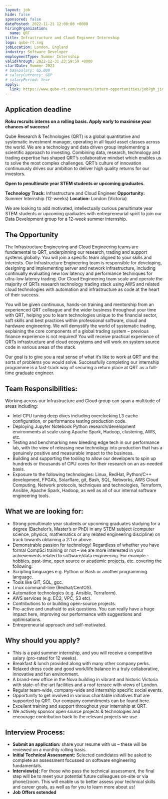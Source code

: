 ```yaml
---
layout: job
hide: false
sponsored: false
datePosted: 2022-11-21 12:00:00 +0000
hiringOrganization:
  name: QRT
title: Infrastructure and Cloud Engineer Internship
logo: qube-rt.svg
jobLocation: London, England
industry: Software Developer
employmentType: Summer Internship
validThrough: 2022-12-31 23:59:59 +0000
startDate: Summer 2023
# baseSalary: 65,000
# salaryCurrency: GBP
# salaryPeriod: Year
apply:
  link: https://www.qube-rt.com/careers/intern-opportunities/job?gh_jid=6495363002
---
```


## Application deadline
**Roku recruits interns on a rolling basis. Apply early to maximise your chances of success!**


Qube Research & Technologies (QRT) is a global quantitative and systematic investment manager, operating in all liquid asset classes across the world. We are a technology and data driven group implementing a scientific approach to investing. Combining data, research, technology and trading expertise has shaped QRT’s collaborative mindset which enables us to solve the most complex challenges. QRT’s culture of innovation continuously drives our ambition to deliver high quality returns for our investors.

**Open to penultimate year STEM students or upcoming graduates.**

**Technology Track:** Infrastructure and Cloud Engineer
**Opportunity:** Summer Internship (12-weeks)
**Location:** London (Victoria)

We are looking to add motivated, intellectually curious penultimate year STEM students or upcoming graduates with entrepreneurial spirit to join our Data Development group for a 12-week summer internship.

## The Opportunity
The Infrastructure Engineering and Cloud Engineering teams are fundamental to QRT, underpinning our research, trading and support systems globally. You will join a specific team aligned to your skills and interests. Our Infrastructure Engineering team is responsible for developing, designing and implementing server and network infrastructure, including continually evaluating new low latency and performance techniques for ultra-low latency trading. Our Cloud Engineering team scale and operate the majority of QRTs research technology trading stack using AWS and related cloud technologies with automation and infrastructure as code at the heart of their success.

You will be given continuous, hands-on training and mentorship from an experienced QRT colleague and the wider business throughout your time with QRT, helping you to learn technologies unique to the financial sector, soft skills and best practices within professional software, cloud and hardware engineering. We will demystify the world of systematic trading, explaining the core components of a global trading system – previous finance experience is not required! You will receive practical experience of QRTs infrastructure and cloud ecosystems and will work on system source code in various areas of the stack.

Our goal is to give you a real sense of what it’s like to work at QRT and the sorts of problems you would solve. Successfully completing our internship programme is a fast-track way of securing a return place at QRT as a full-time graduate engineer.


## Team Responsibilities:
Working across our Infrastructure and Cloud group can span a multitude of areas including:
- Intel CPU tuning deep dives including overclocking L3 cache configuration, or performance testing production code.
- Deploying Jupyter Notebook Python research/development environments at scale using Apache Spark, Hadoop, clustering, AWS, etc.
- Testing and benchmarking new bleeding edge tech in our performance lab, with the view of releasing new technology into production that has a genuinely positive and measurable impact to the business.
- Building and supporting the tooling to allow our developers to spin up hundreds or thousands of CPU cores for their research on an as-needed basis.
- Exposure to the following technologies: Linux, RedHat, Python/C++ development, FPGA’s, Solarflare, git, Bash, SQL, Networks, AWS Cloud Computing, Network protocols, techniques and technologies, Terraform, Ansible, Apache Spark, Hadoop, as well as all of our internal software engineering tools.
 

## What we are looking for:
- Strong penultimate year students or upcoming graduates studying for a degree (Bachelor’s, Master’s or PhD) in any STEM subject (computer science, physics, mathematics or any related engineering discipline) on track towards obtaining a 2:1 or above.
- Demonstrable passion for technology! Regardless of whether you have formal CompSci training or not – we are more interested in your achievements related to software/data engineering. For example - hobbies, past-time, open source or academic projects, etc. covering the following:
- Scripting languages e.g. Python or Bash or another programming language.
- Tools like GIT, SQL, gcc.
- Linux command-line (Redhat/CentOS).
- Automation technologies (e.g. Ansible, Terraform).
- AWS services (e.g. EC2, VPC, S3 etc).
- Contributions to or building open-source projects.
- Pro-active and unafraid to ask questions. You can really have a huge impact here, improving our performance with suggestions and optimisations.
- Entrepreneurial approach and self-motivated.
 

## Why should you apply?
- This is a paid summer internship, and you will receive a competitive salary (pro-rated for 12 weeks).
- Breakfast & lunch provided along with many other company perks.
- Relaxed dress code and good work/life balance in a truly collaborative, innovative and fun environment.
- A brand-new office in the Nova building in vibrant and historic Victoria with state-of-the-art facilities and a roof terrace with views of London.
- Regular team-wide, company-wide and internship specific social events.
- Opportunity to get involved in various charitable initiatives that are supported by QRT. Our company commitments can be found here.
- Excellent training and support throughout your internship at QRT.
- We actively sponsor open source projects & technologies and encourage contribution back to the relevant projects we use.
 

## Interview Process:
- **Submit an application:** share your resume with us – these will be reviewed on a monthly rolling basis.
- **Initial Technical Assessment:** Selected candidates will be asked to complete an assessment focussed on software engineering fundamentals.
- **Interview(s):** For those who pass the technical assessment, the final step will be to meet your potential future colleagues on-site or via phone/zoom. This will enable us to better assess your technical skills and career goals, as well as for you to learn more about us!
- **Job Offers extended**